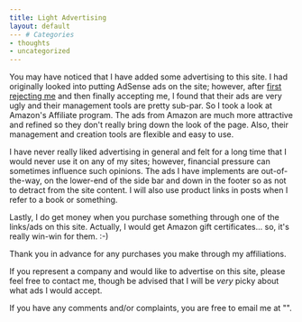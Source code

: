 ```yaml
---
title: Light Advertising
layout: default
--- # Categories
- thoughts
- uncategorized
---
```


You may have noticed that I have added some advertising to this site. I had originally looked into putting AdSense ads on the site; however, after <a href="http://coffeaelectronica.com/blog/2009/08/sell-out-fail/">first rejecting me</a> and then finally accepting me, I found that their ads are very ugly and their management tools are pretty sub-par. So I took a look at Amazon's Affiliate program. The ads from Amazon are much more attractive and refined so they don't really bring down the look of the page. Also, their management and creation tools are flexible and easy to use.

I have never really liked advertising in general and felt for a long time that I would never use it on any of my sites; however, financial pressure can sometimes influence such opinions. The ads I have implements are out-of-the-way, on the lower-end of the side bar and down in the footer so as not to detract from the site content. I will also use product links in posts when I refer to a book or something.

Lastly, I do get money when you purchase something through one of the links/ads on this site. Actually, I would get Amazon gift certificates... so, it's really win-win for them. :-)

Thank you in advance for any purchases you make through my affiliations. 

If you represent a company and would like to advertise on this site, please feel free to contact me, though be advised that I will be <i>very</i> picky about what ads I would accept.

If you have any comments and/or complaints, you are free to email me at "<script type="text/javascript">document.write('chris');document.write(' at ');document.write('stehno.com');</script>".
